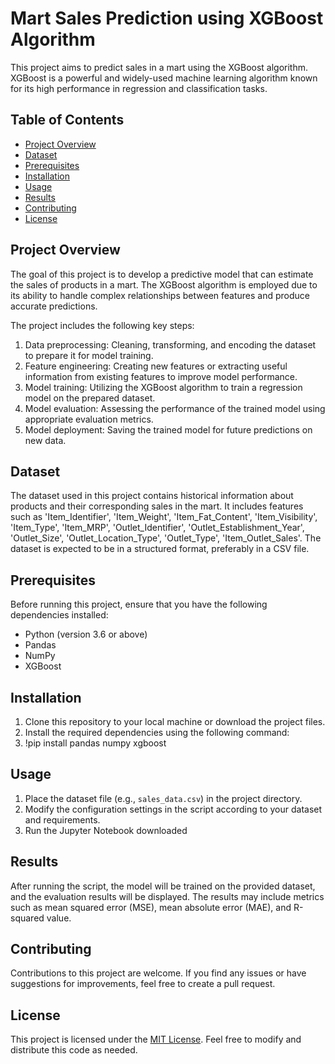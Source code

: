 # Mart Sales Prediction using XGBoost Algorithm

This project aims to predict sales in a mart using the XGBoost algorithm. XGBoost is a powerful and widely-used machine learning algorithm known for its high performance in regression and classification tasks.

## Table of Contents
- [Project Overview](#project-overview)
- [Dataset](#dataset)
- [Prerequisites](#prerequisites)
- [Installation](#installation)
- [Usage](#usage)
- [Results](#results)
- [Contributing](#contributing)
- [License](#license)

## Project Overview
The goal of this project is to develop a predictive model that can estimate the sales of products in a mart. The XGBoost algorithm is employed due to its ability to handle complex relationships between features and produce accurate predictions.

The project includes the following key steps:
1. Data preprocessing: Cleaning, transforming, and encoding the dataset to prepare it for model training.
2. Feature engineering: Creating new features or extracting useful information from existing features to improve model performance.
3. Model training: Utilizing the XGBoost algorithm to train a regression model on the prepared dataset.
4. Model evaluation: Assessing the performance of the trained model using appropriate evaluation metrics.
5. Model deployment: Saving the trained model for future predictions on new data.

## Dataset
The dataset used in this project contains historical information about products and their corresponding sales in the mart. It includes features such as 'Item_Identifier', 'Item_Weight', 'Item_Fat_Content', 'Item_Visibility',
       'Item_Type', 'Item_MRP', 'Outlet_Identifier',
       'Outlet_Establishment_Year', 'Outlet_Size', 'Outlet_Location_Type',
       'Outlet_Type', 'Item_Outlet_Sales'. The dataset is expected to be in a structured format, preferably in a CSV file.

## Prerequisites
Before running this project, ensure that you have the following dependencies installed:
- Python (version 3.6 or above)
- Pandas
- NumPy
- XGBoost

## Installation
1. Clone this repository to your local machine or download the project files.
2. Install the required dependencies using the following command:
3. !pip install pandas numpy xgboost


## Usage
1. Place the dataset file (e.g., `sales_data.csv`) in the project directory.
2. Modify the configuration settings in the script according to your dataset and requirements.
3. Run the Jupyter Notebook downloaded 

## Results
After running the script, the model will be trained on the provided dataset, and the evaluation results will be displayed. The results may include metrics such as mean squared error (MSE), mean absolute error (MAE), and R-squared value.

## Contributing
Contributions to this project are welcome. If you find any issues or have suggestions for improvements, feel free to create a pull request.

## License
This project is licensed under the [MIT License](LICENSE). Feel free to modify and distribute this code as needed.

